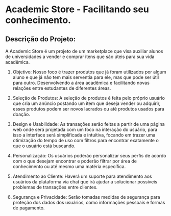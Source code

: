 # Academic Store - Facilitando seu conhecimento.

## Descrição do Projeto:
A Academic Store é um projeto de um marketplace que visa auxiliar alunos de universidades a vender e comprar itens que são úteis para sua vida acadêmica. 

1. Objetivo:
Nosso foco é trazer produtos que já foram utilizados por algum aluno e que já não tem mais serventia para ele, mas que pode ser útil para outro. Desenvolvendo a área acadêmica e facilitando novas relações entre estudantes de diferentes áreas.

2. Seleção de Produtos:
	A seleção de produtos é feita pelo próprio usuário que cria um anúncio postando um item que deseja vender ou adquirir, esses produtos podem ser novos lacrados ou até produtos usados para doação.

3. Design e Usabilidade:
	As transações serão feitas a partir de uma página web onde será projetada com um foco na interação do usuário, para isso a interface será simplificada e intuitiva, focando em trazer uma otimização do tempo de uso com filtros para encontrar exatamente o que o usuário está buscando.

4. Personalização:
	Os usuários poderão personalizar seus perfis de acordo com o que desejam encontrar e poderão filtrar por área de conhecimento ou até mesmo uma matéria específica.

5. Atendimento ao Cliente:
	Haverá um suporte para atendimento aos usuários da plataforma via chat que irá ajudar a solucionar possíveis problemas de transações entre clientes.


6. Segurança e Privacidade: 
Serão tomadas medidas de segurança para proteção dos dados dos usuários, como informações pessoais e formas de pagamento.

